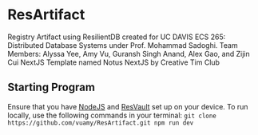 # ResArtifact
Registry Artifact using ResilientDB created for UC DAVIS ECS 265: Distributed Database Systems under Prof. Mohammad Sadoghi.
Team Members: Alyssa Yee, Amy Vu, Guransh Singh Anand, Alex Gao, and Zijin Cui
NextJS Template named Notus NextJS by Creative Tim Club

## Starting Program
Ensure that you have [NodeJS](https://nodejs.org/en) and [ResVault](https://blog.resilientdb.com/2023/09/21/ResVault.html) set up on your device.
To run locally, use the following commands in your terminal:
`git clone https://github.com/vuamy/ResArtifact.git
npm run dev`
